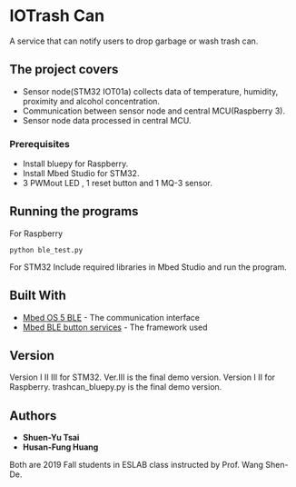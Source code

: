# IOTrash Can

A service that can notify users to drop garbage or wash trash can. 

## The project covers

* Sensor node(STM32 IOT01a) collects data of temperature, humidity, proximity and alcohol concentration.
* Communication between sensor node and central MCU(Raspberry 3). 
* Sensor node data processed in central MCU.

### Prerequisites

* Install bluepy for Raspberry.
* Install Mbed Studio for STM32.
* 3 PWMout LED , 1 reset button and 1 MQ-3 sensor.

## Running the programs

For Raspberry
```
python ble_test.py
```

For STM32
  Include required libraries in Mbed Studio and run the program.

## Built With

* [Mbed OS 5 BLE](https://os.mbed.com/docs/mbed-os/v5.15/tutorials/ble-tutorial.html) - The communication interface
* [Mbed BLE button services](https://os.mbed.com/teams/mbed-os-examples/code/mbed-os-example-ble-Button/) - The framework used

## Version

Version I II III for STM32. Ver.III is the final demo version.
Version I II for Raspberry. trashcan_bluepy.py is the final demo version.


## Authors

* **Shuen-Yu Tsai** 
* **Husan-Fung Huang**

Both are 2019 Fall students in ESLAB class instructed by Prof. Wang Shen-De. 

